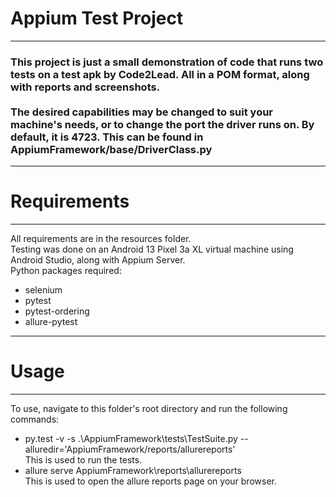 <h1>Appium Test Project</h1>
<hr>
<h3>This project is just a small demonstration of code that runs two tests on a test apk by Code2Lead.
All in a POM format, along with reports and screenshots.
<br><br>
The desired capabilities may be changed to suit your machine's needs, or to change the port the driver runs on. By default, it is
4723. This can be found in AppiumFramework/base/DriverClass.py</h3>
<hr>
<h1>Requirements</h1>
<hr>
<p>All requirements are in the resources folder.<br>Testing was done on an Android 13 Pixel 3a XL virtual machine using Android Studio,
along with Appium Server.
<br>Python packages required:</p>
<ul>
    <li>selenium</li>
    <li>pytest</li>
    <li>pytest-ordering</li>
    <li>allure-pytest</li>
</ul>
<hr>
<h1>Usage</h1>
<hr>
<p>To use, navigate to this folder's root directory and run the following commands:</p>
<ul>
  <li>py.test -v -s .\AppiumFramework\tests\TestSuite.py --alluredir='AppiumFramework/reports/allurereports'
  <br>This is used to run the tests.</li>
  <li>allure serve AppiumFramework\reports\allurereports
  <br>This is used to open the allure reports page on your browser.</li>
</ul>
